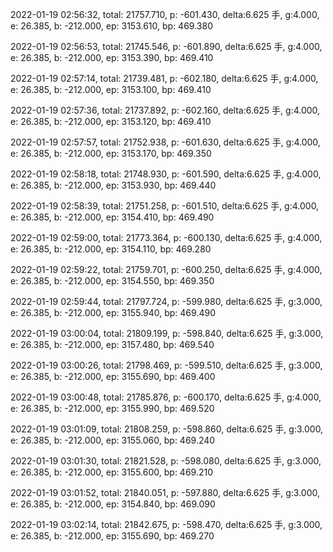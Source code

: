 2022-01-19 02:56:32, total: 21757.710, p: -601.430, delta:6.625 手, g:4.000, e: 26.385, b: -212.000, ep: 3153.610, bp: 469.380

2022-01-19 02:56:53, total: 21745.546, p: -601.890, delta:6.625 手, g:4.000, e: 26.385, b: -212.000, ep: 3153.390, bp: 469.410

2022-01-19 02:57:14, total: 21739.481, p: -602.180, delta:6.625 手, g:4.000, e: 26.385, b: -212.000, ep: 3153.100, bp: 469.410

2022-01-19 02:57:36, total: 21737.892, p: -602.160, delta:6.625 手, g:4.000, e: 26.385, b: -212.000, ep: 3153.120, bp: 469.410

2022-01-19 02:57:57, total: 21752.938, p: -601.630, delta:6.625 手, g:4.000, e: 26.385, b: -212.000, ep: 3153.170, bp: 469.350

2022-01-19 02:58:18, total: 21748.930, p: -601.590, delta:6.625 手, g:4.000, e: 26.385, b: -212.000, ep: 3153.930, bp: 469.440

2022-01-19 02:58:39, total: 21751.258, p: -601.510, delta:6.625 手, g:4.000, e: 26.385, b: -212.000, ep: 3154.410, bp: 469.490

2022-01-19 02:59:00, total: 21773.364, p: -600.130, delta:6.625 手, g:4.000, e: 26.385, b: -212.000, ep: 3154.110, bp: 469.280

2022-01-19 02:59:22, total: 21759.701, p: -600.250, delta:6.625 手, g:4.000, e: 26.385, b: -212.000, ep: 3154.550, bp: 469.350

2022-01-19 02:59:44, total: 21797.724, p: -599.980, delta:6.625 手, g:3.000, e: 26.385, b: -212.000, ep: 3155.940, bp: 469.490

2022-01-19 03:00:04, total: 21809.199, p: -598.840, delta:6.625 手, g:3.000, e: 26.385, b: -212.000, ep: 3157.480, bp: 469.540

2022-01-19 03:00:26, total: 21798.469, p: -599.510, delta:6.625 手, g:3.000, e: 26.385, b: -212.000, ep: 3155.690, bp: 469.400

2022-01-19 03:00:48, total: 21785.876, p: -600.170, delta:6.625 手, g:4.000, e: 26.385, b: -212.000, ep: 3155.990, bp: 469.520

2022-01-19 03:01:09, total: 21808.259, p: -598.860, delta:6.625 手, g:3.000, e: 26.385, b: -212.000, ep: 3155.060, bp: 469.240

2022-01-19 03:01:30, total: 21821.528, p: -598.080, delta:6.625 手, g:3.000, e: 26.385, b: -212.000, ep: 3155.600, bp: 469.210

2022-01-19 03:01:52, total: 21840.051, p: -597.880, delta:6.625 手, g:3.000, e: 26.385, b: -212.000, ep: 3154.840, bp: 469.090

2022-01-19 03:02:14, total: 21842.675, p: -598.470, delta:6.625 手, g:3.000, e: 26.385, b: -212.000, ep: 3155.690, bp: 469.270